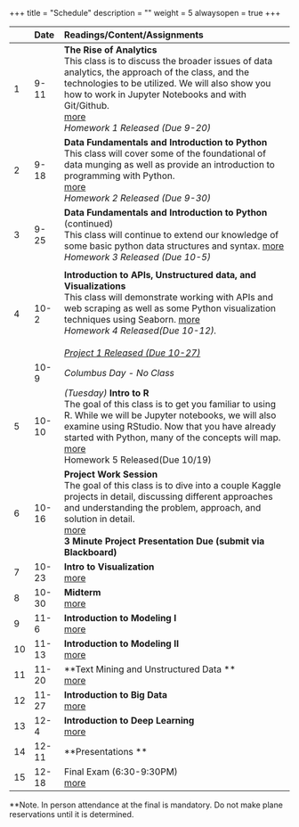 +++
title = "Schedule"
description = ""
weight = 5
alwaysopen = true
+++

|    | Date  | Readings/Content/Assignments                                     |
|:---|:------|:----------------------------------------------------------------------------------------------------------------------------------------------------------------------------------------------------------------------------------------------------------------|
| 1  | 9-11  | **The Rise of Analytics** <br> This class is to discuss the broader issues of data analytics, the approach of the class, and the technologies to be utilized. We will also show you how to work in Jupyter Notebooks and with Git/Github.<br>[more](/mgmt6560/classes/class1/) <br> *Homework 1 Released (Due 9-20)* |
| 2  | 9-18  | **Data Fundamentals and Introduction to Python** <br>This class will cover some of the foundational of data munging as well as provide an introduction to programming with Python.                    <br>[more](/mgmt6560/classes/class2/) <br> *Homework 2 Released (Due 9-30)* <br>                                     |
| 3  | 9-25  | **Data Fundamentals and Introduction to Python** (continued) <br>This class will continue to extend our knowledge of some basic python data structures and syntax.  [more](/mgmt6560/classes/class3/) <br> *Homework 3 Released (Due 10-5)*                                                                                                                         |
|   |   |   |
| 4  | 10-2  | **Introduction to APIs, Unstructured data, and Visualizations** <br>This class will demonstrate working with APIs and web scraping as well as some Python visualization techniques using Seaborn. [more](/mgmt6560/classes/class4/) <br> *Homework 4 Released(Due 10-12).* <br> <br> *[Project 1 Released (Due 10-27)](/mgmt6560/project1/)*   |
|    | 10-9  | *Columbus Day - No Class*                                                                                                                                                                                                                                       |
| 5  | 10-10 | *(Tuesday)* **Intro to R**  <br> The goal of this class is to get you familiar to using R. While we will be Jupyter notebooks, we will also examine using RStudio. Now that you have already started with Python, many of the concepts will map.<br>[more](#/mgmt6560/classes/class5/) <br> Homework 5 Released(Due 10/19)                                                                                                                                                                              |
| 6  | 10-16 | **Project Work Session** <br> The goal of this class is to dive into a couple Kaggle projects in detail, discussing different approaches and understanding the problem, approach, and solution in detail. <br> [more](/mgmt6560/classes/class1/) <br> **3 Minute Project Presentation Due (submit via Blackboard)** |
| 7  | 10-23 | **Intro to Visualization** <br> [more](#class-7)                                                                                                                                                                                                                          |
| 8  | 10-30 | **Midterm**   <br> [more](#class-8)                                                                                                                                                                                                                             |
| 9  | 11-6  | **Introduction to Modeling I** <br> [more](#class-9)                                                                                                                                                                                                            |
| 10 | 11-13 | **Introduction to Modeling II** <br> [more](#class-10)                                                                                                                                                                                                          |
| 11 | 11-20 | **Text Mining and Unstructured Data **  <br> [more](#class-11)                                                                                                                                                                                                  |
| 12 | 11-27 | **Introduction to Big Data**  <br> [more](#class-12)                                                                                                                                                                                                            |
| 13 | 12-4  | **Introduction to Deep Learning**  <br> [more](#class-13)                                                                                                                                                                                                       |
| 14 | 12-11 | **Presentations **                                                                                                                                                                                                                                              |
| 15 | 12-18 | Final Exam (6:30-9:30PM) <br> [more](#final)


**Note. In person attendance at the final is mandatory.  Do not make plane reservations until it is determined.
